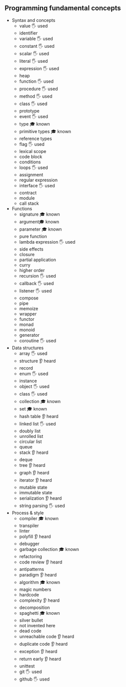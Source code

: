## Programming fundamental concepts

- Syntax and concepts
  - value 🖐️ used
  - identifier
  - variable 🖐️ used
  - constant 🖐️ used
  - scalar 🖐️ used
  - literal 🖐️ used
  - expression 🖐️ used
  - heap
  - function 🖐️ used
  - procedure 🖐️ used
  - method 🖐️ used
  - class 🖐️ used
  - prototype
  - event 🖐️ used
  - type 🎓 known
  - primitive types 🎓 known
  - reference types
  - flag 🖐️ used
  - lexical scope
  - code block
  - conditions
  - loops 🖐️ used
  - assignment
  - regular expression
  - interface 🖐️ used
  - contract
  - module
  - call stack
- Functions
  - signature 🎓 known
  - argument🎓 known
  - parameter 🎓 known
  - pure function
  - lambda expression 🖐️ used
  - side effects
  - closure
  - partial application
  - curry
  - higher order
  - recursion 🖐️ used
  - callback 🖐️ used
  - listener 🖐️ used
  - compose
  - pipe
  - memoize
  - wrapper
  - functor
  - monad
  - monoid
  - generator
  - coroutine 🖐️ used
- Data structures
  - array 🖐️ used
  - structure 👂 heard
  - record
  - enum 🖐️ used
  - instance
  - object 🖐️ used
  - class 🖐️ used
  - collection 🎓 known
  - set 🎓 known
  - hash table 👂 heard
  - linked list 🖐️ used
  - doubly list
  - unrolled list
  - circular list
  - queue
  - stack 👂 heard
  - deque
  - tree 👂 heard
  - graph 👂 heard
  - iterator 👂 heard
  - mutable state
  - immutable state
  - serialization 👂 heard
  - string parsing 🖐️ used
- Process & style
  - compiler 🎓 known
  - transpiler
  - linter
  - polyfill 👂 heard
  - debugger
  - garbage collection 🎓 known
  - refactoring
  - code review 👂 heard
  - antipatterns
  - paradigm 👂 heard
  - algorithm 🎓 known
  - magic numbers
  - hardcode
  - complexity 👂 heard
  - decomposition
  - spaghetti 🎓 known
  - silver bullet
  - not invented here
  - dead code
  - unreachable code 👂 heard
  - duplicate code 👂 heard
  - exception 👂 heard
  - return early 👂 heard
  - unittest
  - git 🖐️ used
  - github 🖐️ used
